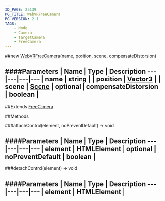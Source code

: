 ```yaml
---
ID_PAGE: 25139
PG_TITLE: WebVRFreeCamera
PG_VERSION: 2.1
TAGS:
    - Node
    - Camera
    - TargetCamera
    - FreeCamera
---
```

##new [WebVRFreeCamera](/classes/WebVRFreeCamera)(name, position, scene, compensateDistorsion)

####Parameters
 | Name | Type | Description
---|---|---|---
 | name | string | 
 | position | [Vector3](/classes/Vector3) | 
 | scene | [Scene](/classes/Scene) | 
optional | compensateDistorsion | boolean | 
---

##Extends
 [FreeCamera](/classes/FreeCamera)


##Methods

###attachControl(element, noPreventDefault) &rarr; void

####Parameters
 | Name | Type | Description
---|---|---|---
 | element | HTMLElement | 
optional | noPreventDefault | boolean | 
---

###detachControl(element) &rarr; void

####Parameters
 | Name | Type | Description
---|---|---|---
 | element | HTMLElement | 
---
